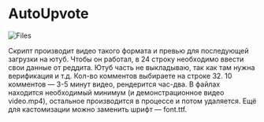 # AutoUpvote
![Files](https://img.shields.io/github/directory-file-count/AntiSlang/autoupvote)

Скрипт производит видео такого формата и превью для последующей загрузки на ютуб. Чтобы он работал, в 24 строку необходимо ввести свои данные от реддита. Ютуб часть не выкладываю, так как там нужна верификация и т.д. Кол-во комментов выбираете на строке 32. 10 комментов — 3-5 минут видео, рендерится час-два. В файлах находится необходимый минимум (и демонстрационное видео video.mp4), остальное производится в процессе и потом удаляется. Ещё для кастомизации можно заменить шрифт — font.ttf.
